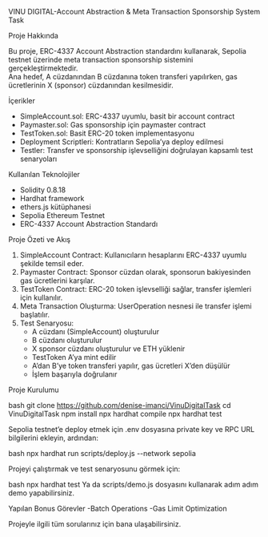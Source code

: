  VINU DIGITAL-Account Abstraction & Meta Transaction Sponsorship System Task

Proje Hakkında

Bu proje, ERC-4337 Account Abstraction standardını kullanarak, Sepolia testnet üzerinde meta transaction sponsorship sistemini gerçekleştirmektedir.  
Ana hedef, A cüzdanından B cüzdanına token transferi yapılırken, gas ücretlerinin X (sponsor) cüzdanından kesilmesidir.



İçerikler

- SimpleAccount.sol: ERC-4337 uyumlu, basit bir account contract  
- Paymaster.sol: Gas sponsorship için paymaster contract  
- TestToken.sol: Basit ERC-20 token implementasyonu  
- Deployment Scriptleri: Kontratların Sepolia’ya deploy edilmesi  
- Testler: Transfer ve sponsorship işlevselliğini doğrulayan kapsamlı test senaryoları



Kullanılan Teknolojiler

- Solidity 0.8.18  
- Hardhat framework  
- ethers.js kütüphanesi  
- Sepolia Ethereum Testnet  
- ERC-4337 Account Abstraction Standardı


Proje Özeti ve Akış

1. SimpleAccount Contract: Kullanıcıların hesaplarını ERC-4337 uyumlu şekilde temsil eder.  
2. Paymaster Contract: Sponsor cüzdan olarak, sponsorun bakiyesinden gas ücretlerini karşılar.  
3. TestToken Contract: ERC-20 token işlevselliği sağlar, transfer işlemleri için kullanılır.  
4. Meta Transaction Oluşturma: UserOperation nesnesi ile transfer işlemi başlatılır.  
5. Test Senaryosu:  
   - A cüzdanı (SimpleAccount) oluşturulur  
   - B cüzdanı oluşturulur  
   - X sponsor cüzdanı oluşturulur ve ETH yüklenir  
   - TestToken A’ya mint edilir  
   - A’dan B’ye token transferi yapılır, gas ücretleri X’den düşülür  
   - İşlem başarıyla doğrulanır

Proje Kurulumu

bash
git clone https://github.com/denise-imanci/VinuDigitalTask
cd VinuDigitalTask
npm install
npx hardhat compile
npx hardhat test

Sepolia testnet’e deploy etmek için .env dosyasına private key ve RPC URL bilgilerini ekleyin, ardından:

bash
npx hardhat run scripts/deploy.js --network sepolia



Projeyi çalıştırmak ve test senaryosunu görmek için:

bash
npx hardhat test
Ya da scripts/demo.js dosyasını kullanarak adım adım demo yapabilirsiniz.

Yapılan Bonus Görevler
-Batch Operations
-Gas Limit Optimization

Projeyle ilgili tüm sorularınız için bana ulaşabilirsiniz.
